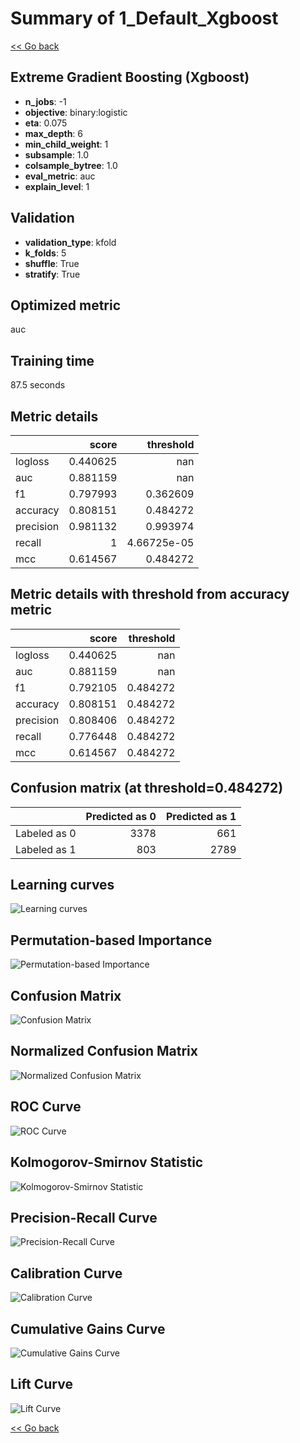 # Summary of 1_Default_Xgboost

[<< Go back](../README.md)


## Extreme Gradient Boosting (Xgboost)
- **n_jobs**: -1
- **objective**: binary:logistic
- **eta**: 0.075
- **max_depth**: 6
- **min_child_weight**: 1
- **subsample**: 1.0
- **colsample_bytree**: 1.0
- **eval_metric**: auc
- **explain_level**: 1

## Validation
 - **validation_type**: kfold
 - **k_folds**: 5
 - **shuffle**: True
 - **stratify**: True

## Optimized metric
auc

## Training time

87.5 seconds

## Metric details
|           |    score |     threshold |
|:----------|---------:|--------------:|
| logloss   | 0.440625 | nan           |
| auc       | 0.881159 | nan           |
| f1        | 0.797993 |   0.362609    |
| accuracy  | 0.808151 |   0.484272    |
| precision | 0.981132 |   0.993974    |
| recall    | 1        |   4.66725e-05 |
| mcc       | 0.614567 |   0.484272    |


## Metric details with threshold from accuracy metric
|           |    score |   threshold |
|:----------|---------:|------------:|
| logloss   | 0.440625 |  nan        |
| auc       | 0.881159 |  nan        |
| f1        | 0.792105 |    0.484272 |
| accuracy  | 0.808151 |    0.484272 |
| precision | 0.808406 |    0.484272 |
| recall    | 0.776448 |    0.484272 |
| mcc       | 0.614567 |    0.484272 |


## Confusion matrix (at threshold=0.484272)
|              |   Predicted as 0 |   Predicted as 1 |
|:-------------|-----------------:|-----------------:|
| Labeled as 0 |             3378 |              661 |
| Labeled as 1 |              803 |             2789 |

## Learning curves
![Learning curves](learning_curves.png)

## Permutation-based Importance
![Permutation-based Importance](permutation_importance.png)
## Confusion Matrix

![Confusion Matrix](confusion_matrix.png)


## Normalized Confusion Matrix

![Normalized Confusion Matrix](confusion_matrix_normalized.png)


## ROC Curve

![ROC Curve](roc_curve.png)


## Kolmogorov-Smirnov Statistic

![Kolmogorov-Smirnov Statistic](ks_statistic.png)


## Precision-Recall Curve

![Precision-Recall Curve](precision_recall_curve.png)


## Calibration Curve

![Calibration Curve](calibration_curve_curve.png)


## Cumulative Gains Curve

![Cumulative Gains Curve](cumulative_gains_curve.png)


## Lift Curve

![Lift Curve](lift_curve.png)



[<< Go back](../README.md)
